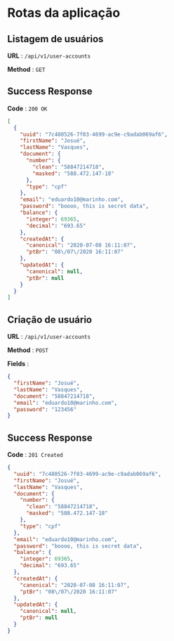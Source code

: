 # Rotas da aplicação

## Listagem de usuários

**URL** : `/api/v1/user-accounts`

**Method** : `GET`

## Success Response

**Code** : `200 OK`

```json
[
  {
    "uuid": "7c480526-7f03-4699-ac9e-c9adab069af6",
    "firstName": "Josué",
    "lastName": "Vasques",
    "document": {
      "number": {
        "clean": "58847214718",
        "masked": "588.472.147-18"
      },
      "type": "cpf"
    },
    "email": "eduardo10@marinho.com",
    "password": "boooo, this is secret data",
    "balance": {
      "integer": 69365,
      "decimal": "693.65"
    },
    "createdAt": {
      "canonical": "2020-07-08 16:11:07",
      "ptBr": "08\/07\/2020 16:11:07"
    },
    "updatedAt": {
      "canonical": null,
      "ptBr": null
    }
  }
]
```

## Criação de usuário 


**URL** : `/api/v1/user-accounts`

**Method** : `POST`

**Fields** : 

```json
{
  "firstName": "Josué",
  "lastName": "Vasques",
  "document": "58847214718",
  "email": "eduardo10@marinho.com",
  "password": "123456"
}
```

## Success Response

**Code** : `201 Created`

```json
{
  "uuid": "7c480526-7f03-4699-ac9e-c9adab069af6",
  "firstName": "Josué",
  "lastName": "Vasques",
  "document": {
    "number": {
      "clean": "58847214718",
      "masked": "588.472.147-18"
    },
    "type": "cpf"
  },
  "email": "eduardo10@marinho.com",
  "password": "boooo, this is secret data",
  "balance": {
    "integer": 69365,
    "decimal": "693.65"
  },
  "createdAt": {
    "canonical": "2020-07-08 16:11:07",
    "ptBr": "08\/07\/2020 16:11:07"
  },
  "updatedAt": {
    "canonical": null,
    "ptBr": null
  }
}
```
